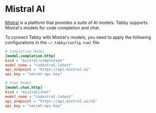 # Mistral AI

[Mistral](https://mistral.ai/) is a platform that provides a suite of AI models. Tabby supports Mistral's models for code completion and chat.

To connect Tabby with Mistral's models, you need to apply the following configurations in the `~/.tabby/config.toml` file:

```toml title="~/.tabby/config.toml"
# Completion Model
[model.completion.http]
kind = "mistral/completion"
model_name = "codestral-latest"
api_endpoint = "https://api.mistral.ai"
api_key = "secret-api-key"

# Chat Model
[model.chat.http]
kind = "mistral/chat"
model_name = "codestral-latest"
api_endpoint = "https://api.mistral.ai/v1"
api_key = "secret-api-key"
```
